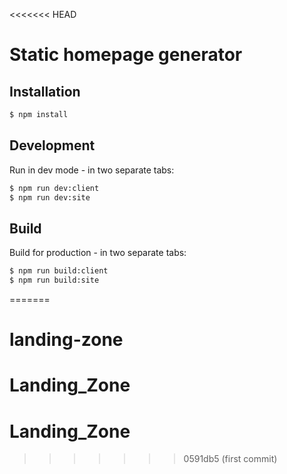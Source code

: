 <<<<<<< HEAD
<!-- @format -->

# Static homepage generator

## Installation

```bash
$ npm install
```

## Development

Run in dev mode - in two separate tabs:

```bash
$ npm run dev:client
$ npm run dev:site
```

## Build

Build for production - in two separate tabs:

```bash
$ npm run build:client
$ npm run build:site
```
=======
# landing-zone
# Landing_Zone
# Landing_Zone
>>>>>>> 0591db5 (first commit)
